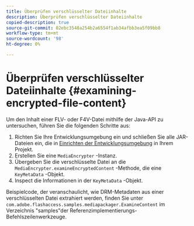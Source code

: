```yaml
---
title: Überprüfen verschlüsselter Dateiinhalte
description: Überprüfen verschlüsselter Dateiinhalte
copied-description: true
source-git-commit: 02ebc3548a254b2a6554f1ab34afbb3ea5f09bb8
workflow-type: tm+mt
source-wordcount: '98'
ht-degree: 0%

---
```


# Überprüfen verschlüsselter Dateiinhalte {#examining-encrypted-file-content}

Um den Inhalt einer FLV- oder F4V-Datei mithilfe der Java-API zu untersuchen, führen Sie die folgenden Schritte aus:

1. Richten Sie Ihre Entwicklungsumgebung ein und schließen Sie alle JAR-Dateien ein, die in [Einrichten der Entwicklungsumgebung](../../aaxs-protecting-content/content-setting-up-the-sdk/content-setting-up-the-dev-env.md) in Ihrem Projekt.
1. Erstellen Sie eine `MediaEncrypter` -Instanz.
1. Übergeben Sie die verschlüsselte Datei an die `MediaEncrypter.examineEncryptedContent` -Methode, die eine `KeyMetaData` -Objekt.
1. Inspect die Informationen in der `KeyMetaData` -Objekt.

Beispielcode, der veranschaulicht, wie DRM-Metadaten aus einer verschlüsselten Datei extrahiert werden, finden Sie unter `com.adobe.flashaccess.samples.mediapackager.ExamineContent` im Verzeichnis &quot;samples&quot;der Referenzimplementierungs-Befehlszeilenwerkzeuge.
